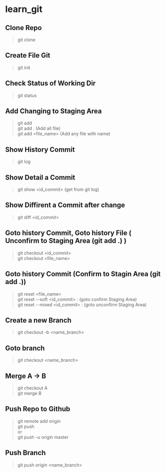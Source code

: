 # learn_git

## Clone Repo
> git clone <link Repo>

## Create File Git
> git init

## Check Status of Working Dir
> git status

## Add Changing to Staging Area
> git add\
> git add . (Add all file)\
> git add <file_name> (Add any file with name)

## Show History Commit
> git log

## Show Detail a Commit
> git show <id_commit> (get from git log)

## Show Diffirent a Commit after change
> git diff <id_commit>

## Goto history Commit, Goto history File ( Unconfirm to Staging Area (git add .) )
> git checkout <id_commit>\
> git checkout <file_name>

## Goto history Commit (Confirm to Stagin Area (git add .))
> git reset <file_name>\
> git reset --soft <id_commit> : (goto confirm Staging Area)\
> git reset --mixed <id_commit> : (goto unconfirm Staging Area)

## Create a new Branch
> git checkout -b <name_branch>

## Goto branch
> git checkout <name_branch>

## Merge A -> B
> git checkout A\
> git merge B

## Push Repo to Github
> git remote add origin <link Repo Github>\
> git push\
> or\
> git push -u origin master

## Push Branch
> git push origin <name_branch>

## 
